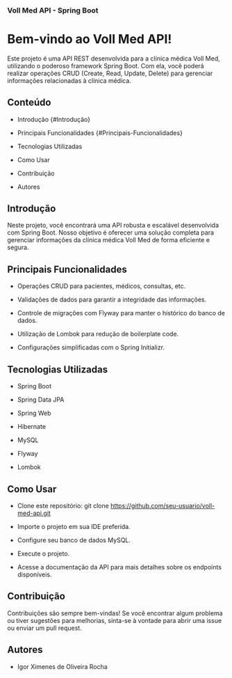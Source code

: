 ### Voll Med API - Spring Boot

# Bem-vindo ao Voll Med API!

Este projeto é uma API REST desenvolvida para a clínica médica Voll Med, utilizando o poderoso framework Spring Boot. Com ela, você poderá realizar operações CRUD (Create, Read, Update, Delete) para gerenciar informações relacionadas à clínica médica.

## Conteúdo

- Introdução {#Introdução}

- Principais Funcionalidades {#Principais-Funcionalidades}

- Tecnologias Utilizadas

- Como Usar

- Contribuição

- Autores

## Introdução
Neste projeto, você encontrará uma API robusta e escalável desenvolvida com Spring Boot. Nosso objetivo é oferecer uma solução completa para gerenciar informações da clínica médica Voll Med de forma eficiente e segura.

## Principais Funcionalidades

- Operações CRUD para pacientes, médicos, consultas, etc.
  
- Validações de dados para garantir a integridade das informações.
  
- Controle de migrações com Flyway para manter o histórico do banco de dados.
  
- Utilização de Lombok para redução de boilerplate code.
  
- Configurações simplificadas com o Spring Initializr.

## Tecnologias Utilizadas
- Spring Boot
  
- Spring Data JPA
  
- Spring Web
  
- Hibernate
  
- MySQL
  
- Flyway
  
- Lombok

## Como Usar
- Clone este repositório: git clone https://github.com/seu-usuario/voll-med-api.git
  
- Importe o projeto em sua IDE preferida.
  
- Configure seu banco de dados MySQL.
  
- Execute o projeto.
  
- Acesse a documentação da API para mais detalhes sobre os endpoints disponíveis.

## Contribuição
Contribuições são sempre bem-vindas! Se você encontrar algum problema ou tiver sugestões para melhorias, sinta-se à vontade para abrir uma issue ou enviar um pull request.

## Autores
- Igor Ximenes de Oliveira Rocha
